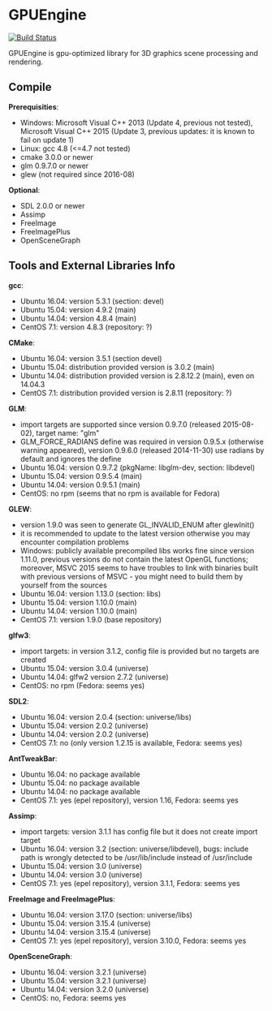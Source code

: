 # GPUEngine
[![Build Status](http://pcmilet.fit.vutbr.cz:8080/buildStatus/icon?job=GPUE/GPUEngine-main&style=plastic)](http://pcmilet.fit.vutbr.cz:8080/job/GPUE/job/GPUEngine-main/)

GPUEngine is gpu-optimized library for 3D graphics scene processing and rendering.

## Compile


**Prerequisities**:
- Windows: Microsoft Visual C++ 2013 (Update 4, previous not tested),
           Microsoft Visual C++ 2015 (Update 3, previous updates: it is known to fail on update 1)
- Linux: gcc 4.8 (<=4.7 not tested)
- cmake 3.0.0 or newer
- glm 0.9.7.0 or newer
- glew (not required since 2016-08)

**Optional**:
- SDL 2.0.0 or newer
- Assimp
- FreeImage
- FreeImagePlus
- OpenSceneGraph


## Tools and External Libraries Info

**gcc**:
- Ubuntu 16.04: version 5.3.1 (section: devel)
- Ubuntu 15.04: version 4.9.2 (main)
- Ubuntu 14.04: version 4.8.4 (main)
- CentOS 7.1: version 4.8.3 (repository: ?)

**CMake**:
- Ubuntu 16.04: version 3.5.1 (section devel)
- Ubuntu 15.04: distribution provided version is 3.0.2 (main)
- Ubuntu 14.04: distribution provided version is 2.8.12.2 (main), even on 14.04.3
- CentOS 7.1: distribution provided version is 2.8.11 (repository: ?)

**GLM**:
- import targets are supported since version 0.9.7.0 (released 2015-08-02),
  target name: "glm"
- GLM_FORCE_RADIANS define was required in version 0.9.5.x (otherwise warning appeared),
  version 0.9.6.0 (released 2014-11-30) use radians by default and ignores the define
- Ubuntu 16.04: version 0.9.7.2 (pkgName: libglm-dev, section: libdevel)
- Ubuntu 15.04: version 0.9.5.4 (main)
- Ubuntu 14.04: version 0.9.5.1 (main)
- CentOS: no rpm (seems that no rpm is available for Fedora)

**GLEW**:
- version 1.9.0 was seen to generate GL_INVALID_ENUM after glewInit()
- it is recommended to update to the latest version otherwise you may encounter compilation problems
- Windows: publicly available precompiled libs works fine since version 1.11.0,
  previous versions do not contain the latest OpenGL functions; moreover, MSVC 2015 seems to have
  troubles to link with binaries built with previous versions of MSVC - you might need to
  build them by yourself from the sources
- Ubuntu 16.04: version 1.13.0 (section: libs)
- Ubuntu 15.04: version 1.10.0 (main)
- Ubuntu 14.04: version 1.10.0 (main)
- CentOS 7.1: version 1.9.0 (base repository)

**glfw3**:
- import targets: in version 3.1.2, config file is provided but no targets are created
- Ubuntu 15.04: version 3.0.4 (universe)
- Ubuntu 14.04: glfw2 version 2.7.2 (universe)
- CentOS: no rpm (Fedora: seems yes)

**SDL2**:
- Ubuntu 16.04: version 2.0.4 (section: universe/libs)
- Ubuntu 15.04: version 2.0.2 (universe)
- Ubuntu 14.04: version 2.0.2 (universe)
- CentOS 7.1: no (only version 1.2.15 is available, Fedora: seems yes)

**AntTweakBar**:
- Ubuntu 16.04: no package available
- Ubuntu 15.04: no package available
- Ubuntu 14.04: no package available
- CentOS 7.1: yes (epel repository), version 1.16, Fedora: seems yes

**Assimp**:
- import targets: version 3.1.1 has config file but it does not create import target
- Ubuntu 16.04: version 3.2 (section: universe/libdevel), bugs: include path is wrongly detected to be /usr/lib/include instead of /usr/include
- Ubuntu 15.04: version 3.0 (universe)
- Ubuntu 14.04: version 3.0 (universe)
- CentOS 7.1: yes (epel repository), version 3.1.1, Fedora: seems yes

**FreeImage and FreeImagePlus**:
- Ubuntu 16.04: version 3.17.0 (section: universe/libs)
- Ubuntu 15.04: version 3.15.4 (universe)
- Ubuntu 14.04: version 3.15.4 (universe)
- CentOS 7.1: yes (epel repository), version 3.10.0, Fedora: seems yes

**OpenSceneGraph**:
- Ubuntu 16.04: version 3.2.1 (universe)
- Ubuntu 15.04: version 3.2.1 (universe)
- Ubuntu 14.04: version 3.2.0 (universe)
- CentOS: no, Fedora: seems yes
